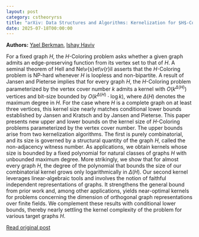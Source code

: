 ```yaml
---
layout: post
category: cstheoryrss
title: "arXiv: Data Structures and Algorithms: Kernelization for $H$-Coloring"
date: 2025-07-18T00:00:00
---
```


**Authors:** [Yael Berkman](https://dblp.uni-trier.de/search?q=Yael+Berkman), [Ishay Haviv](https://dblp.uni-trier.de/search?q=Ishay+Haviv)

For a fixed graph $H$, the $H$-Coloring problem asks whether a given graph
admits an edge-preserving function from its vertex set to that of $H$. A
seminal theorem of Hell and Ne\v{s}et\v{r}il asserts that the $H$-Coloring
problem is NP-hard whenever $H$ is loopless and non-bipartite. A result of
Jansen and Pieterse implies that for every graph $H$, the $H$-Coloring problem
parameterized by the vertex cover number $k$ admits a kernel with
$O(k^{\Delta(H)})$ vertices and bit-size bounded by $O(k^{\Delta(H)} \cdot \log
k)$, where $\Delta(H)$ denotes the maximum degree in $H$. For the case where
$H$ is a complete graph on at least three vertices, this kernel size nearly
matches conditional lower bounds established by Jansen and Kratsch and by
Jansen and Pieterse.
This paper presents new upper and lower bounds on the kernel size of
$H$-Coloring problems parameterized by the vertex cover number. The upper
bounds arise from two kernelization algorithms. The first is purely
combinatorial, and its size is governed by a structural quantity of the graph
$H$, called the non-adjacency witness number. As applications, we obtain
kernels whose size is bounded by a fixed polynomial for natural classes of
graphs $H$ with unbounded maximum degree. More strikingly, we show that for
almost every graph $H$, the degree of the polynomial that bounds the size of
our combinatorial kernel grows only logarithmically in $\Delta(H)$. Our second
kernel leverages linear-algebraic tools and involves the notion of faithful
independent representations of graphs. It strengthens the general bound from
prior work and, among other applications, yields near-optimal kernels for
problems concerning the dimension of orthogonal graph representations over
finite fields. We complement these results with conditional lower bounds,
thereby nearly settling the kernel complexity of the problem for various target
graphs $H$.

[Read original post](http://arxiv.org/abs/2507.13129v1)
